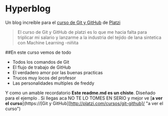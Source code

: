 # Hyperblog
Un blog increíble para el [curso de Git y GitHub](http://platzi.com/cursos/git-github/ "curso de Git y GitHub") de [Platzi](https://platzi.com/ "Platzi" )
> El curso de Git y GitHub de platzi es lo que me hacia falta para triplicar mi salario y lanzarme a la industria del tejido de lana sintetica con Machine Learning 
> -niñita

##En este curso vemos de todo
* Todos los comandos de Git
* El flujo de trabajo de GitHub
* El verdadero amor por las buenas practicas
* Trucos muy locos del profesor
* Las personalidades multiples de freddy

Y como un amable recordatorio **Este readme.md es un chiste**. Diseñado para el ejemplo . Si llegas aca NO TE LO TOMES EN SERIO y mejor ve [**a ver el curso**](https://[Git y GitHub][http://platzi.com/cursos/git-github]/ "a ver el curso")

